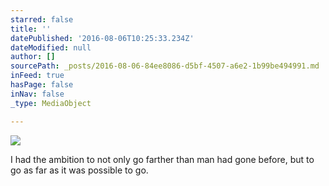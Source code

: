 ```yaml
---
starred: false
title: ''
datePublished: '2016-08-06T10:25:33.234Z'
dateModified: null
author: []
sourcePath: _posts/2016-08-06-84ee8086-d5bf-4507-a6e2-1b99be494991.md
inFeed: true
hasPage: false
inNav: false
_type: MediaObject

---
```

![](https://the-grid-user-content.s3-us-west-2.amazonaws.com/e638c6cc-488e-4b4a-8861-78ffa876d53d.jpg)

I had the ambition to not only go farther than man had gone before, but to go as far as it was possible to go.